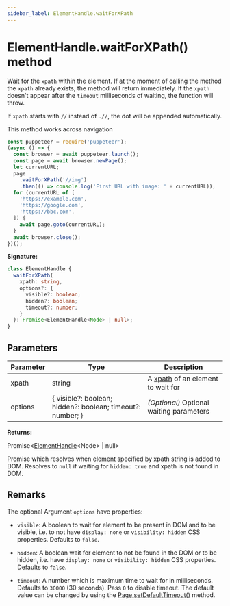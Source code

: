```yaml
---
sidebar_label: ElementHandle.waitForXPath
---
```


# ElementHandle.waitForXPath() method

Wait for the `xpath` within the element. If at the moment of calling the method the `xpath` already exists, the method will return immediately. If the `xpath` doesn't appear after the `timeout` milliseconds of waiting, the function will throw.

If `xpath` starts with `//` instead of `.//`, the dot will be appended automatically.

This method works across navigation

```ts
const puppeteer = require('puppeteer');
(async () => {
  const browser = await puppeteer.launch();
  const page = await browser.newPage();
  let currentURL;
  page
    .waitForXPath('//img')
    .then(() => console.log('First URL with image: ' + currentURL));
  for (currentURL of [
    'https://example.com',
    'https://google.com',
    'https://bbc.com',
  ]) {
    await page.goto(currentURL);
  }
  await browser.close();
})();
```

**Signature:**

```typescript
class ElementHandle {
  waitForXPath(
    xpath: string,
    options?: {
      visible?: boolean;
      hidden?: boolean;
      timeout?: number;
    }
  ): Promise<ElementHandle<Node> | null>;
}
```

## Parameters

| Parameter | Type                                                       | Description                                                                             |
| --------- | ---------------------------------------------------------- | --------------------------------------------------------------------------------------- |
| xpath     | string                                                     | A [xpath](https://developer.mozilla.org/en-US/docs/Web/XPath) of an element to wait for |
| options   | { visible?: boolean; hidden?: boolean; timeout?: number; } | <i>(Optional)</i> Optional waiting parameters                                           |

**Returns:**

Promise&lt;[ElementHandle](./puppeteer.elementhandle.md)&lt;Node&gt; \| null&gt;

Promise which resolves when element specified by xpath string is added to DOM. Resolves to `null` if waiting for `hidden: true` and xpath is not found in DOM.

## Remarks

The optional Argument `options` have properties:

- `visible`: A boolean to wait for element to be present in DOM and to be visible, i.e. to not have `display: none` or `visibility: hidden` CSS properties. Defaults to `false`.

- `hidden`: A boolean wait for element to not be found in the DOM or to be hidden, i.e. have `display: none` or `visibility: hidden` CSS properties. Defaults to `false`.

- `timeout`: A number which is maximum time to wait for in milliseconds. Defaults to `30000` (30 seconds). Pass `0` to disable timeout. The default value can be changed by using the [Page.setDefaultTimeout()](./puppeteer.page.setdefaulttimeout.md) method.
